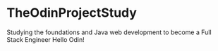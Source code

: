 # TheOdinProjectStudy
Studying the foundations and Java web development to become a Full Stack Engineer
Hello Odin!